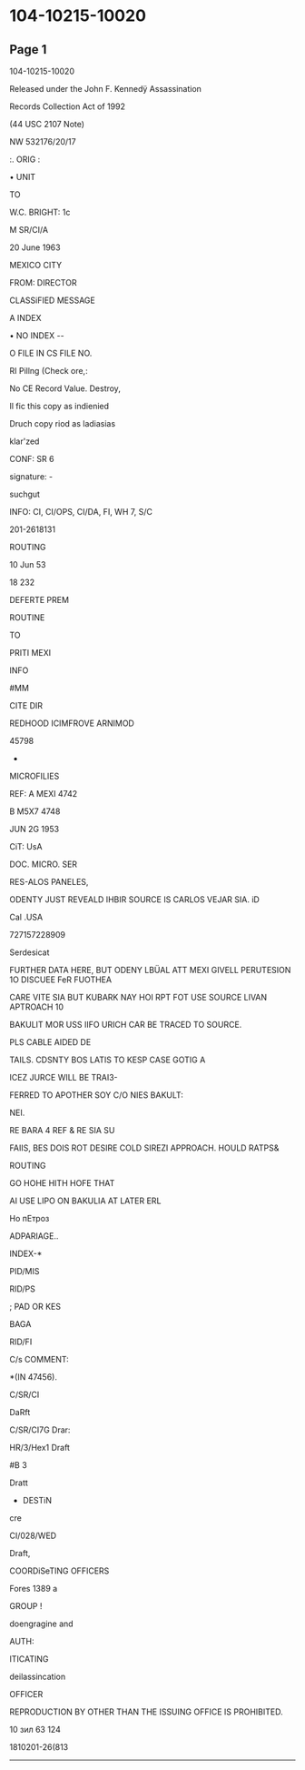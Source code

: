 # 104-10215-10020

## Page 1

104-10215-10020

Released under the John F. Kennedÿ Assassination

Records Collection Act of 1992

(44 USC 2107 Note)

NW 532176/20/17

:. ORIG :

• UNIT

TO

W.C. BRIGHT: 1c

M SR/CI/A

20 June 1963

MEXICO CITY

FROM: DIRECTOR

CLASSiFIED MESSAGE

A INDEX

• NO INDEX --

O FILE IN CS FILE NO.

RI Pillng (Check ore,:

No CE Record Value. Destroy,

Il fic this copy as indienied

Druch copy riod as ladiasias

klar'zed

CONF: SR 6

signature: -

suchgut

INFO: CI, CI/OPS, CI/DA, FI, WH 7, S/C

201-2618131

ROUTING

10 Jun 53

18 232

DEFERTE PREM

ROUTINE

TO

PRITI MEXI

INFO

#MM

CITE DIR

REDHOOD ICIMFROVE ARNIMOD

45798

-

MICROFILIES

REF: A MEXI 4742

B M5X7 4748

JUN 2G 1953

CiT: UsA

DOC. MICRO. SER

RES-ALOS PANELES,

ODENTY JUST REVEALD IHBIR SOURCE IS CARLOS VEJAR SIA. iD

Cal .USA

727157228909

Serdesicat

FURTHER DATA HERE, BUT ODENY LBÜAL ATT MEXI GIVELL PERUTESION 1O DISCUEE FeR FUOTHEA

CARE VITE SIA BUT KUBARK NAY HOI RPT FOT USE SOURCE LIVAN APTROACH 10

BAKULIT MOR USS IIFO URICH CAR BE TRACED TO SOURCE.

PLS CABLE AIDED DE

TAILS. CDSNTY BOS LATIS TO KESP CASE GOTIG A

ICEZ JURCE WILL BE TRAI3-

FERRED TO APOTHER SOY C/O NIES BAKULT:

NEI.

RE BARA 4 REF & RE SIA SU

FAIIS, BES DOIS ROT DESIRE COLD SIREZI APPROACH. HOULD RATPS&

ROUTING

GO HOHE HITH HOFE THAT

AI USE LIPO ON BAKULIA AT LATER ERL

Но пЕтроз

ADPARIAGE..

INDEX-*

PID/MIS

RID/PS

; PAD OR KES

BAGA

RID/FI

C/s COMMENT:

*(IN 47456).

C/SR/CI

DaRft

C/SR/CI7G Drar:

HR/3/Hex1 Draft

#B 3

Dratt

- DESTiN

cre

CI/028/WED

Draft,

COORDiSeTING OFFICERS

Fores 1389 a

GROUP !

doengragine and

AUTH:

ITICATING

deilassincation

OFFICER

REPRODUCTION BY OTHER THAN THE ISSUING OFFICE IS PROHIBITED.

10 зил 63 124

1810201-26(813

---

